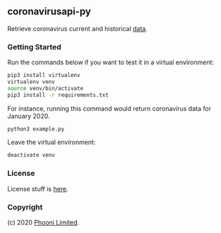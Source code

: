 ## coronavirusapi-py

Retrieve coronavirus current and historical [data](https://www.covid19api.dev).


### Getting Started

Run the commands below if you want to test it in a virtual environment: 

```sh
pip3 install virtualenv
virtualenv venv
source venv/bin/activate
pip3 install -r requirements.txt
```

For instance, running this command would return coronavirus data for January 2020.

```sh
python3 example.py
```

Leave the virtual environment:

```sh
deactivate venv
```

### License

License stuff is [here](LICENSE).


### Copyright

(c) 2020 [Phooni Limited](https://phooni.com).